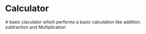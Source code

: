 # Calculator
A basic claculator which performs  a basic calculation like addition, subtraction and Multiplication
